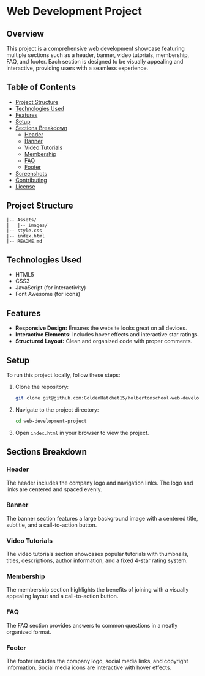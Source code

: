 # Web Development Project

## Overview
This project is a comprehensive web development showcase featuring multiple sections such as a header, banner, video tutorials, membership, FAQ, and footer. Each section is designed to be visually appealing and interactive, providing users with a seamless experience.

## Table of Contents
- [Project Structure](#project-structure)
- [Technologies Used](#technologies-used)
- [Features](#features)
- [Setup](#setup)
- [Sections Breakdown](#sections-breakdown)
  - [Header](#header)
  - [Banner](#banner)
  - [Video Tutorials](#video-tutorials)
  - [Membership](#membership)
  - [FAQ](#faq)
  - [Footer](#footer)
- [Screenshots](#screenshots)
- [Contributing](#contributing)
- [License](#license)

## Project Structure

```
|-- Assets/
|   |-- images/
|-- style.css
|-- index.html
|-- README.md
```


## Technologies Used
- HTML5
- CSS3
- JavaScript (for interactivity)
- Font Awesome (for icons)

## Features
- **Responsive Design:** Ensures the website looks great on all devices.
- **Interactive Elements:** Includes hover effects and interactive star ratings.
- **Structured Layout:** Clean and organized code with proper comments.

## Setup

To run this project locally, follow these steps:

1. Clone the repository:
    ```bash
    git clone git@github.com:GoldenHatchet15/holbertonschool-web-development.git
    ```

2. Navigate to the project directory:
    ```bash
    cd web-development-project
    ```

3. Open `index.html` in your browser to view the project.

## Sections Breakdown

### Header
The header includes the company logo and navigation links. The logo and links are centered and spaced evenly.

### Banner
The banner section features a large background image with a centered title, subtitle, and a call-to-action button.

### Video Tutorials
The video tutorials section showcases popular tutorials with thumbnails, titles, descriptions, author information, and a fixed 4-star rating system.

### Membership
The membership section highlights the benefits of joining with a visually appealing layout and a call-to-action button.

### FAQ
The FAQ section provides answers to common questions in a neatly organized format.

### Footer
The footer includes the company logo, social media links, and copyright information. Social media icons are interactive with hover effects.
